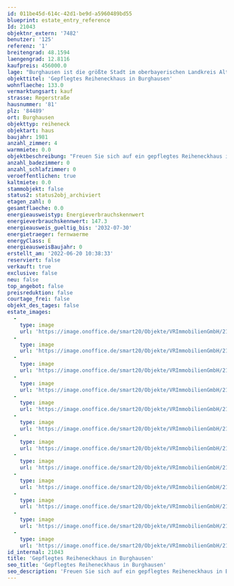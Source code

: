```yaml
---
id: 011be45d-614c-42d1-be9d-a5960489bd55
blueprint: estate_entry_reference
Id: 21043
objektnr_extern: '7482'
benutzer: '125'
referenz: '1'
breitengrad: 48.1594
laengengrad: 12.8116
kaufpreis: 456000.0
lage: "Burghausen ist die größte Stadt im oberbayerischen Landkreis Altötting. Mit 1.051 Meter Länge hat Burghausen die längste Burg der Welt. Die denkmalgeschützte und malerische Altstadt liegt an der Salzach, die hier die natürliche Grenze zu Österreich bildet. Der Wöhrsee, als idealer Badesee im Sommer, so viele gemütliche Restaurants, Biergärten und urige Gewölbelokale laden zum Verweilen ein.  \r\nBurghausen hat beste Einkaufsmöglichkeiten, eine sehr gute Infrastruktur, Ärzteschaft, Klinik, kulturelle Veranstaltungen, jegliche Möglichkeit der Freizeitgestaltung, Gastronomie, Grund- und weiterführende Schulen.\r\nBurghausen ist mit seiner modernen Infrastruktur der bedeutendste Standort des „ChemDelta Bavaria“, des bayerischen Chemiedreiecks. \r\nDie Stadt ist berühmt durch die Jazzwochen.\r\nDie Kreisstadt Altötting, seit Jahrhunderten ein bekannter Wallfahrtsort, mit all seinen Schulen, Einkaufsmöglichkeiten, Altersheimen und dem Kreiskrankenhaus ist nur ca. 10 km entfernt. Die alte Handelsstadt Neuötting grenzt unmittelbar an. \r\n\r\nDie sehr gute Anbindung an die A94 sowie B12 (München-Passau), B 388 und B299 garantieren eine hervorragende Erreichbarkeit. Die B20 führt durch die Stadt mit der Verbindung Straubing-Berchtesgaden.\r\nDer Endbahnhof Burghausen verbindet die Stadt mit dem Linienstern Mühldorf. Hier kreuzen sich mehrere Bahnstrecken aus München, Rosenheim, Freilassing, Simbach am Inn, Passau und Landshut. Die Städte und Flughäfen München ist ca. 100 km westlich und Salzburg ca. 50 km."
objekttitel: 'Gepflegtes Reiheneckhaus in Burghausen'
wohnflaeche: 133.0
vermarktungsart: kauf
strasse: Regerstraße
hausnummer: '81'
plz: '84489'
ort: Burghausen
objekttyp: reiheneck
objektart: haus
baujahr: 1981
anzahl_zimmer: 4
warmmiete: 0.0
objektbeschreibung: "Freuen Sie sich auf ein gepflegtes Reiheneckhaus in Burghausen-Neustadt auf einem Grundstück mit ca. 295 m².  Das Haus ist schon seit längerer Zeit vermietet.\r\n\r\nDas Haus wurde 1981 massiv erbaut, die Wohnfläche beträgt ca. 133 m². \r\n\r\nIm Erdgeschoss erwartet Sie ein großer Wohnraum nach Süden mit Zugang zur Terrasse, ein saniertes Gäste-WC und die Küche. Die Einbauküche wurde vom Mieter einbracht. Hier gibt es zudem einen Zugang zur Westterrasse. \r\n\r\nIm Wohn- und Esszimmer wurde ein sehr ansprechender Echtholzparkettboden verlegt, im Flur ist neu gefliest. \r\n\r\nDas Obergeschoss bietet mit drei Zimmer viel Platz für die zukünftigen Eigentümer. Zudem ist hier das Bad mit Fenster, Badewanne, Dusche, zwei Waschbecken und Toilette. Ein kleiner Abstellraum befindet sich neben dem Bad. \r\n\r\nIm Obergeschoss sind Teppichböden verlegt. Von zwei Räumen aus gelangt man auf den Balkon mit Südausrichtung. \r\n\r\nDer Dachboden ist nicht ausgebaut und über eine Ausziehtreppe erreichbar. \r\n\r\nDer Keller ist gepflegt: Hier ist ein großer Kellerraum, sowie 2 kleinere Räume und der Heizraum, in dem sich auch die Waschmaschine befindet. Geheizt wird mit Fernwärme. \r\n\r\n\r\nDas Angebot wird durch eine Garage abgerundet. \r\n\r\nDer Garten mit Gartenhäuschen wurde von den jetzigen Mietern angelegt und gepflegt.\r\n\r\nAktuell ist das Reiheneckhaus vermietet, zur Wahrung der Privatsphäre der Bewohner wird auf weitere Innenfotos verzichtet. Freuen Sie sich auf eine Besichtigung mit mir."
anzahl_badezimmer: 0
anzahl_schlafzimmer: 0
veroeffentlichen: true
kaltmiete: 0.0
stammobjekt: false
status2: status2obj_archiviert
etagen_zahl: 0
gesamtflaeche: 0.0
energieausweistyp: Energieverbrauchskennwert
energieverbrauchskennwert: 147.3
energieausweis_gueltig_bis: '2032-07-30'
energietraeger: fernwaerme
energyClass: E
energieausweisBaujahr: 0
erstellt_am: '2022-06-20 10:38:33'
reserviert: false
verkauft: true
exclusive: false
neu: false
top_angebot: false
preisreduktion: false
courtage_frei: false
objekt_des_tages: false
estate_images:
  -
    type: image
    url: 'https://image.onoffice.de/smart20/Objekte/VRImmobilienGmbH/21043/5b545aaf-89cf-4f74-a2ec-5bcf8ed9de90.jpg'
  -
    type: image
    url: 'https://image.onoffice.de/smart20/Objekte/VRImmobilienGmbH/21043/e2e02616-6565-4cc6-995d-153c135ad04c.jpg'
  -
    type: image
    url: 'https://image.onoffice.de/smart20/Objekte/VRImmobilienGmbH/21043/e356c041-46de-4f25-b448-8aba46c82467.jpg'
  -
    type: image
    url: 'https://image.onoffice.de/smart20/Objekte/VRImmobilienGmbH/21043/731f0381-1092-4b73-aa8d-b71c5a75ec60.jpg'
  -
    type: image
    url: 'https://image.onoffice.de/smart20/Objekte/VRImmobilienGmbH/21043/c14710ae-a2ed-43eb-879f-c977fc5417c7.jpg'
  -
    type: image
    url: 'https://image.onoffice.de/smart20/Objekte/VRImmobilienGmbH/21043/11ba34db-836c-4bbb-b586-e191d62c5e21.jpg'
  -
    type: image
    url: 'https://image.onoffice.de/smart20/Objekte/VRImmobilienGmbH/21043/393ebcb0-fb08-4ef3-963a-7d35fc24b3ab.jpg'
  -
    type: image
    url: 'https://image.onoffice.de/smart20/Objekte/VRImmobilienGmbH/21043/6e35a129-220b-4cae-b31b-0c293c4e5c40.jpg'
  -
    type: image
    url: 'https://image.onoffice.de/smart20/Objekte/VRImmobilienGmbH/21043/fdc8a0aa-dece-46eb-8350-00c1f254a3e9.jpg'
  -
    type: image
    url: 'https://image.onoffice.de/smart20/Objekte/VRImmobilienGmbH/21043/5da0405e-ea83-4db8-83e8-f58e153154aa.jpg'
  -
    type: image
    url: 'https://image.onoffice.de/smart20/Objekte/VRImmobilienGmbH/21043/e0f380b8-6bf4-44a6-82bb-ffa95243c95f.jpg'
  -
    type: image
    url: 'https://image.onoffice.de/smart20/Objekte/VRImmobilienGmbH/21043/5b667033-43d3-4e7a-a808-2fe2fb5b2aa9.jpg'
id_internal: 21043
title: 'Gepflegtes Reiheneckhaus in Burghausen'
seo_title: 'Gepflegtes Reiheneckhaus in Burghausen'
seo_description: 'Freuen Sie sich auf ein gepflegtes Reiheneckhaus in Burghausen-Neustadt auf einem Grundstück mit ca. 295 m².  Das Haus ist schon seit längerer Zeit vermietet'
---
```

